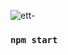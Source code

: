  
![ett-](https://github.com/alpineparrot/ett-project-react/assets/102452709/bebd12da-4ec2-4b7f-ab81-b30dc53ac3d2)

 
### `npm start` 
 
